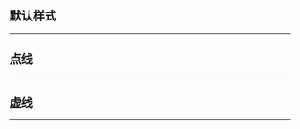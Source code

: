## 默认样式

<aside class="doc-demo">

* * *

</aside>

## 点线

<aside class="doc-demo">

* * *

</aside>

## 虚线

<aside class="doc-demo">

* * *

</aside>
